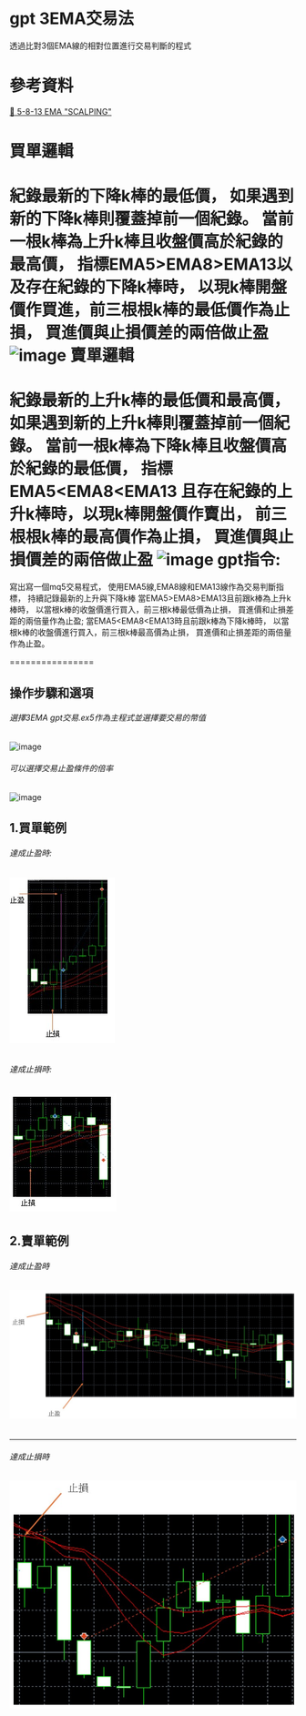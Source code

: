 gpt 3EMA交易法
==================

透過比對3個EMA線的相對位置進行交易判斷的程式

參考資料
==================
[🔴 5-8-13 EMA "SCALPING"](<https://www.youtube.com/watch?v=jCuKGC6a__0&t=1s&ab_channel=TraderDNA> "Title")


買單邏輯
==================
紀錄最新的下降k棒的最低價，
如果遇到新的下降k棒則覆蓋掉前一個紀錄。
當前一根k棒為上升k棒且收盤價高於紀錄的最高價，
指標EMA5>EMA8>EMA13以及存在紀錄的下降k棒時，
以現k棒開盤價作買進，前三根根k棒的最低價作為止損，
買進價與止損價差的兩倍做止盈
![image]()
賣單邏輯
==================
紀錄最新的上升k棒的最低價和最高價，
如果遇到新的上升k棒則覆蓋掉前一個紀錄。
當前一根k棒為下降k棒且收盤價高於紀錄的最低價，
指標EMA5<EMA8<EMA13
且存在紀錄的上升k棒時，以現k棒開盤價作賣出，
前三根根k棒的最高價作為止損，
買進價與止損價差的兩倍做止盈
![image]()
gpt指令:
================
寫出寫一個mq5交易程式，
使用EMA5線,EMA8線和EMA13線作為交易判斷指標，
持續記錄最新的上升與下降k棒
當EMA5>EMA8>EMA13且前跟k棒為上升k棒時，
以當根k棒的收盤價進行買入，前三根k棒最低價為止損，
買進價和止損差距的兩倍量作為止盈;
當EMA5<EMA8<EMA13時且前跟k棒為下降k棒時，
以當根k棒的收盤價進行買入，前三根k棒最高價為止損，
買進價和止損差距的兩倍量作為止盈。

================
## 操作步驟和選項 ##
###### 選擇3EMA gpt交易.ex5作為主程式並選擇要交易的幣值 ######
![image](https://github.com/user-attachments/assets/76cbecfb-b3fb-4afd-898f-d35a4323e850)
###### 可以選擇交易止盈條件的倍率 ######
![image](https://github.com/user-attachments/assets/cb7fd10e-aa45-4f8f-9e01-33e3e9f38501)

## 1.買單範例 ##
  ###### 達成止盈時: ######
  ###### ![image](https://github.com/worldstar/MT5-MultiTimeFrame-MA-TDI-Dashboard/blob/main/3EMA%20gpt%E4%BA%A4%E6%98%93%E6%B8%AC%E8%A9%A6/%E8%B2%B7%E5%96%AE%E6%AD%A2%E7%9B%88.jpg) ######
  ###### 達成止損時: ######
  ###### ![image](https://github.com/worldstar/MT5-MultiTimeFrame-MA-TDI-Dashboard/blob/main/3EMA%20gpt%E4%BA%A4%E6%98%93%E6%B8%AC%E8%A9%A6/%E8%B2%B7%E5%96%AE%E6%AD%A2%E6%90%8D.jpg) ######
## 2.賣單範例 ##
  ###### 達成止盈時 ######
  ###### ![image](https://github.com/worldstar/MT5-MultiTimeFrame-MA-TDI-Dashboard/blob/main/3EMA%20gpt%E4%BA%A4%E6%98%93%E6%B8%AC%E8%A9%A6/%E8%B3%A3%E5%96%AE%E6%AD%A2%E7%9B%88.jpg) ######
  -----------------------------------------------
  ###### 達成止損時 #######
  ###### ![image](https://github.com/worldstar/MT5-MultiTimeFrame-MA-TDI-Dashboard/blob/main/3EMA%20gpt%E4%BA%A4%E6%98%93%E6%B8%AC%E8%A9%A6/%E8%B3%A3%E5%96%AE%E6%AD%A2%E6%90%8D.jpg) #######
